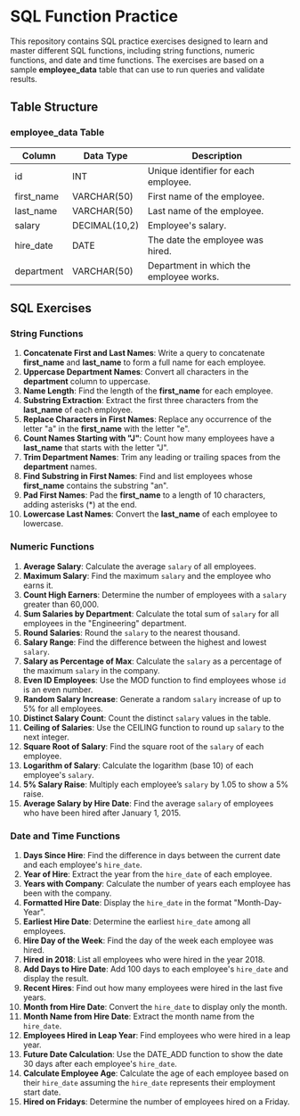 # SQL Function Practice

This repository contains SQL practice exercises designed to learn and master different SQL functions, including string functions, numeric functions, and date and time functions. The exercises are based on a sample **employee_data** table that can use to run queries and validate results.

## Table Structure

### **employee_data** Table

| Column      | Data Type     | Description                      |
|-------------|---------------|----------------------------------|
| id          | INT           | Unique identifier for each employee. |
| first_name  | VARCHAR(50)   | First name of the employee.      |
| last_name   | VARCHAR(50)   | Last name of the employee.       |
| salary      | DECIMAL(10,2) | Employee's salary.               |
| hire_date   | DATE          | The date the employee was hired. |
| department  | VARCHAR(50)   | Department in which the employee works. |

## SQL Exercises

### String Functions

1. **Concatenate First and Last Names**: Write a query to concatenate **first_name** and **last_name** to form a full name for each employee.
2. **Uppercase Department Names**: Convert all characters in the **department** column to uppercase.
3. **Name Length**: Find the length of the **first_name** for each employee.
4. **Substring Extraction**: Extract the first three characters from the **last_name** of each employee.
5. **Replace Characters in First Names**: Replace any occurrence of the letter "a" in the **first_name** with the letter "e".
6. **Count Names Starting with "J"**: Count how many employees have a **last_name** that starts with the letter "J".
7. **Trim Department Names**: Trim any leading or trailing spaces from the **department** names.
8. **Find Substring in First Names**: Find and list employees whose **first_name** contains the substring "an".
9. **Pad First Names**: Pad the **first_name** to a length of 10 characters, adding asterisks (*) at the end.
10. **Lowercase Last Names**: Convert the **last_name** of each employee to lowercase.

### Numeric Functions

1. **Average Salary**: Calculate the average `salary` of all employees.
2. **Maximum Salary**: Find the maximum `salary` and the employee who earns it.
3. **Count High Earners**: Determine the number of employees with a `salary` greater than 60,000.
4. **Sum Salaries by Department**: Calculate the total sum of `salary` for all employees in the "Engineering" department.
5. **Round Salaries**: Round the `salary` to the nearest thousand.
6. **Salary Range**: Find the difference between the highest and lowest `salary`.
7. **Salary as Percentage of Max**: Calculate the `salary` as a percentage of the maximum `salary` in the company.
8. **Even ID Employees**: Use the MOD function to find employees whose `id` is an even number.
9. **Random Salary Increase**: Generate a random `salary` increase of up to 5% for all employees.
10. **Distinct Salary Count**: Count the distinct `salary` values in the table.
11. **Ceiling of Salaries**: Use the CEILING function to round up `salary` to the next integer.
12. **Square Root of Salary**: Find the square root of the `salary` of each employee.
13. **Logarithm of Salary**: Calculate the logarithm (base 10) of each employee's `salary`.
14. **5% Salary Raise**: Multiply each employee’s `salary` by 1.05 to show a 5% raise.
15. **Average Salary by Hire Date**: Find the average `salary` of employees who have been hired after January 1, 2015.

### Date and Time Functions

1. **Days Since Hire**: Find the difference in days between the current date and each employee's `hire_date`.
2. **Year of Hire**: Extract the year from the `hire_date` of each employee.
3. **Years with Company**: Calculate the number of years each employee has been with the company.
4. **Formatted Hire Date**: Display the `hire_date` in the format "Month-Day-Year".
5. **Earliest Hire Date**: Determine the earliest `hire_date` among all employees.
6. **Hire Day of the Week**: Find the day of the week each employee was hired.
7. **Hired in 2018**: List all employees who were hired in the year 2018.
8. **Add Days to Hire Date**: Add 100 days to each employee's `hire_date` and display the result.
9. **Recent Hires**: Find out how many employees were hired in the last five years.
10. **Month from Hire Date**: Convert the `hire_date` to display only the month.
11. **Month Name from Hire Date**: Extract the month name from the `hire_date`.
12. **Employees Hired in Leap Year**: Find employees who were hired in a leap year.
13. **Future Date Calculation**: Use the DATE_ADD function to show the date 30 days after each employee's `hire_date`.
14. **Calculate Employee Age**: Calculate the age of each employee based on their `hire_date` assuming the `hire_date` represents their employment start date.
15. **Hired on Fridays**: Determine the number of employees hired on a Friday.
